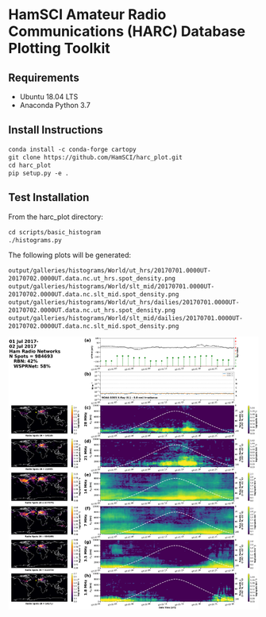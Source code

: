 # HamSCI Amateur Radio Communications (HARC) Database Plotting Toolkit

## Requirements
* Ubuntu 18.04 LTS
* Anaconda Python 3.7

## Install Instructions
```
conda install -c conda-forge cartopy
git clone https://github.com/HamSCI/harc_plot.git
cd harc_plot
pip setup.py -e .
```

## Test Installation
From the harc_plot directory:
```
cd scripts/basic_histogram
./histograms.py
```
The following plots will be generated:
```
output/galleries/histograms/World/ut_hrs/20170701.0000UT-20170702.0000UT.data.nc.ut_hrs.spot_density.png
output/galleries/histograms/World/slt_mid/20170701.0000UT-20170702.0000UT.data.nc.slt_mid.spot_density.png
output/galleries/histograms/World/ut_hrs/dailies/20170701.0000UT-20170702.0000UT.data.nc.ut_hrs.spot_density.png
output/galleries/histograms/World/slt_mid/dailies/20170701.0000UT-20170702.0000UT.data.nc.slt_mid.spot_density.png
```
![Example Plot](example_plots/20170701.0000UT-20170702.0000UT.data.nc.ut_hrs.spot_density.png)
